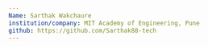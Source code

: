 ```yaml
---
Name: Sarthak Wakchaure
institution/company: MIT Academy of Engineering, Pune
github: https://github.com/Sarthak88-tech
---
```

